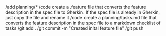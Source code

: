 /add planning/*
/code create a .feature file that converts the feature description in the spec file to Gherkin. If the spec file is already in Gherkin, just copy the file and rename it
/code create a planning/tasks.md file that converts the feature description in the spec file to a markdown checklist of tasks
/git add .
/git commit -m "Created inital feature file"
/git push
